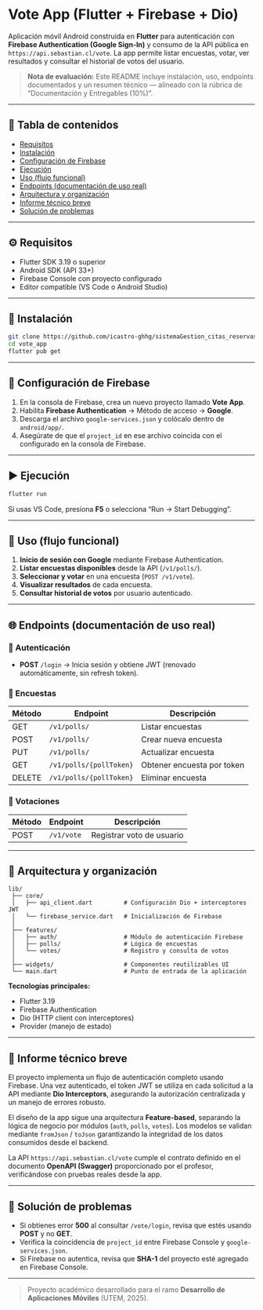 # Vote App (Flutter + Firebase + Dio)

Aplicación móvil Android construida en **Flutter** para autenticación con **Firebase Authentication (Google Sign-In)** y consumo de la API pública en `https://api.sebastian.cl/vote`. La app permite listar encuestas, votar, ver resultados y consultar el historial de votos del usuario.

> **Nota de evaluación:** Este README incluye instalación, uso, endpoints documentados y un resumen técnico — alineado con la rúbrica de “Documentación y Entregables (10%)”.

---

## 🧭 Tabla de contenidos

- [Requisitos](#-requisitos)
- [Instalación](#-instalación)
- [Configuración de Firebase](#-configuración-de-firebase)
- [Ejecución](#-ejecución)
- [Uso (flujo funcional)](#-uso-flujo-funcional)
- [Endpoints (documentación de uso real)](#-endpoints-documentación-de-uso-real)
- [Arquitectura y organización](#-arquitectura-y-organización)
- [Informe técnico breve](#-informe-técnico-breve)
- [Solución de problemas](#-solución-de-problemas)

---

## ⚙️ Requisitos

- Flutter SDK 3.19 o superior
- Android SDK (API 33+)
- Firebase Console con proyecto configurado
- Editor compatible (VS Code o Android Studio)

---

## 🧩 Instalación

```bash
git clone https://github.com/icastro-ghhg/sistemaGestion_citas_reservas.git
cd vote_app
flutter pub get
```

---

## 🔑 Configuración de Firebase

1. En la consola de Firebase, crea un nuevo proyecto llamado **Vote App**.
2. Habilita **Firebase Authentication** → Método de acceso → **Google**.
3. Descarga el archivo `google-services.json` y colócalo dentro de `android/app/`.
4. Asegúrate de que el `project_id` en ese archivo coincida con el configurado en la consola de Firebase.

---

## ▶️ Ejecución

```bash
flutter run
```

Si usas VS Code, presiona **F5** o selecciona “Run → Start Debugging”.

---

## 📱 Uso (flujo funcional)

1. **Inicio de sesión con Google** mediante Firebase Authentication.
2. **Listar encuestas disponibles** desde la API (`/v1/polls/`).
3. **Seleccionar y votar** en una encuesta (`POST /v1/vote`).
4. **Visualizar resultados** de cada encuesta.
5. **Consultar historial de votos** por usuario autenticado.

---

## 🌐 Endpoints (documentación de uso real)

### 🔹 Autenticación

- **POST** `/login` → Inicia sesión y obtiene JWT (renovado automáticamente, sin refresh token).

### 🔹 Encuestas

| Método | Endpoint | Descripción |
|---------|-----------|--------------|
| GET | `/v1/polls/` | Listar encuestas |
| POST | `/v1/polls/` | Crear nueva encuesta |
| PUT | `/v1/polls/` | Actualizar encuesta |
| GET | `/v1/polls/{pollToken}` | Obtener encuesta por token |
| DELETE | `/v1/polls/{pollToken}` | Eliminar encuesta |

### 🔹 Votaciones

| Método | Endpoint | Descripción |
|---------|-----------|--------------|
| POST | `/v1/vote` | Registrar voto de usuario |

---

## 🧱 Arquitectura y organización

```
lib/
 ├── core/
 │   ├── api_client.dart         # Configuración Dio + interceptores JWT
 │   └── firebase_service.dart   # Inicialización de Firebase
 │
 ├── features/
 │   ├── auth/                   # Módulo de autenticación Firebase
 │   ├── polls/                  # Lógica de encuestas
 │   └── votes/                  # Registro y consulta de votos
 │
 ├── widgets/                    # Componentes reutilizables UI
 └── main.dart                   # Punto de entrada de la aplicación
```

**Tecnologías principales:**
- Flutter 3.19
- Firebase Authentication
- Dio (HTTP client con interceptores)
- Provider (manejo de estado)

---

## 🧾 Informe técnico breve

El proyecto implementa un flujo de autenticación completo usando Firebase. Una vez autenticado, el token JWT se utiliza en cada solicitud a la API mediante **Dio Interceptors**, asegurando la autorización centralizada y un manejo de errores robusto.

El diseño de la app sigue una arquitectura **Feature-based**, separando la lógica de negocio por módulos (`auth`, `polls`, `votes`). Los modelos se validan mediante `fromJson` / `toJson` garantizando la integridad de los datos consumidos desde el backend.

La API `https://api.sebastian.cl/vote` cumple el contrato definido en el documento **OpenAPI (Swagger)** proporcionado por el profesor, verificándose con pruebas reales desde la app.

---

## 🧰 Solución de problemas

- Si obtienes error **500** al consultar `/vote/login`, revisa que estés usando **POST** y no **GET**.
- Verifica la coincidencia de `project_id` entre Firebase Console y `google-services.json`.
- Si Firebase no autentica, revisa que **SHA-1** del proyecto esté agregado en Firebase Console.

---

> Proyecto académico desarrollado para el ramo **Desarrollo de Aplicaciones Móviles** (UTEM, 2025).
